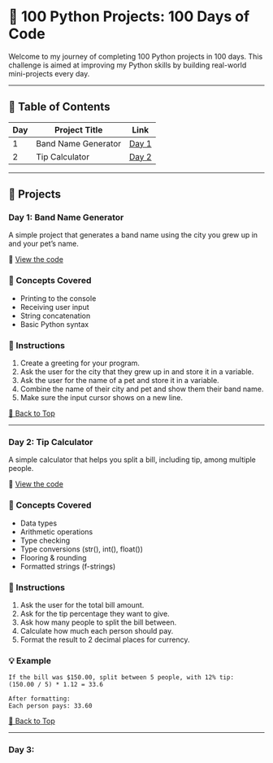 # 🐍 100 Python Projects: 100 Days of Code

Welcome to my journey of completing 100 Python projects in 100 days. This challenge is aimed at improving my Python skills by building real-world mini-projects every day.

---

## 📅 Table of Contents

| Day | Project Title        | Link                                |
|-----|----------------------|-------------------------------------|
| 1   | Band Name Generator  | [Day 1](#day-1-band-name-generator) |
| 2   | Tip Calculator       | [Day 2](#day-2-tip-calculator)      |

---

## 📘 Projects

### Day 1: Band Name Generator

A simple project that generates a band name using the city you grew up in and your pet’s name.

📄 [View the code](Project_files/d1.py)

### 🧠 Concepts Covered
- Printing to the console
- Receiving user input
- String concatenation
- Basic Python syntax

### 📝 Instructions
1. Create a greeting for your program.
2. Ask the user for the city that they grew up in and store it in a variable.
3. Ask the user for the name of a pet and store it in a variable.
4. Combine the name of their city and pet and show them their band name.
5. Make sure the input cursor shows on a new line.

[🔼 Back to Top](#-table-of-contents)

---

### Day 2: Tip Calculator

A simple calculator that helps you split a bill, including tip, among multiple people.

📄 [View the code](Project_files/d2.py)

### 🧠 Concepts Covered
- Data types
- Arithmetic operations
- Type checking
- Type conversions (str(), int(), float())
- Flooring & rounding
- Formatted strings (f-strings)

### 📝 Instructions
1. Ask the user for the total bill amount.
2. Ask for the tip percentage they want to give.
3. Ask how many people to split the bill between.
4. Calculate how much each person should pay.
5. Format the result to 2 decimal places for currency.

### 💡 Example
```If the bill was $150.00, split between 5 people, with 12% tip:```  
  `(150.00 / 5) * 1.12 = 33.6`

```After formatting:```  
  `Each person pays: 33.60`


[🔼 Back to Top](#-table-of-contents)

---

### Day 3: 
